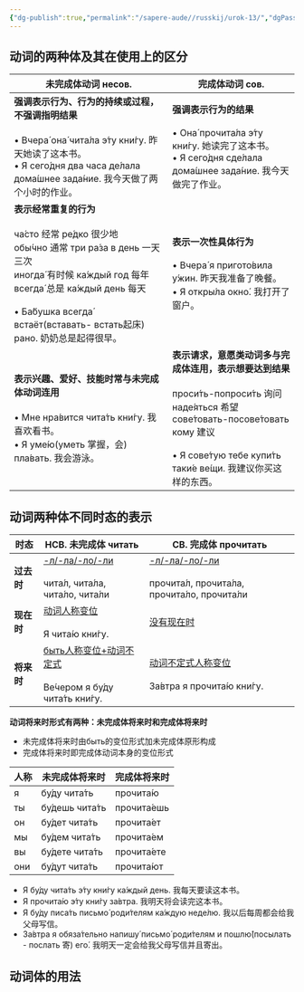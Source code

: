 ```yaml
---
{"dg-publish":true,"permalink":"/sapere-aude//russkij/urok-13/","dgPassFrontmatter":true}
---
```


## 动词的两种体及其在使用上的区分

| 未完成体动词 несов.                                                                                                                                                                                                                    | 完成体动词 сов.                                                                                                                                                                    |
| -------------------------------------------------------------------------------------------------------------------------------------------------------------------------------------------------------------------------------- | ----------------------------------------------------------------------------------------------------------------------------------------------------------------------------- |
| **强调表示行为、行为的持续或过程，不强调指明结果**<br><br>• Вчера́ она́ чита́ла э́ту кни́гу. 昨天她读了这本书。<br>• Я сего́дня два часа де́лала дома́шнее зада́ние. 我今天做了两个小时的作业。                                                                               | **强调表示行为的结果**<br><br>• Она́ прочита́ла э́ту кни́гу. 她读完了这本书。<br>• Я сего́дня сде́лала дома́шнее зада́ние. 我今天做完了作业。                                                           |
| **表示经常重复的行为**<br><br>ча́сто 经常        ре́дко 很少地<br>обы́чно 通常     три ра́за в день 一天三次<br>иногда́ 有时候   ка́ждый год 每年<br>всегда́ 总是      ка́ждый день 每天<br><br>• Ба́бушка всегда́ встаёт(вставать- встать起床) рано. 奶奶总是起得很早。 | **表示一次性具体行为**<br><br>• Вчера́ я пригото́вила у́жин. 昨天我准备了晚餐。<br>• Я откры́ла окно́. 我打开了窗户。                                                                                  |
| **表示兴趣、爱好、技能时常与未完成体动词连用**<br><br>• Мне нра́вится чита́ть кни́гу. 我喜欢看书。<br>• Я уме́ю(уметь 掌握，会) пла́вать. 我会游泳。                                                                                                                 | **表示请求，意愿类动词多与完成体连用，表示想要达到结果**<br><br>проси́ть-попроси́ть 询问<br>наде́яться 希望<br>сове́товать-посове́товать кому 建议<br><br>• Я сове́тую тебе купи́ть таки́е ве́щи. 我建议你买这样的东西。 |
## 动词两种体不同时态的表示
| 时态      | НСВ. 未完成体 читать                                               | СВ. 完成体 прочитать                                                          |
| ------- | -------------------------------------------------------------- | -------------------------------------------------------------------------- |
| **过去时** | <u>-л/-ла/-ло/-ли</u><br><br>чита́л, чита́ла, чита́ло, чита́ли | <u>-л/-ла/-ло/-ли</u><br><br>прочита́л, прочита́ла, прочита́ло, прочита́ли |
| **现在时** | <u>动词人称变位</u><br><br>Я чита́ю кни́гу.                          | <u>没有现在时</u>                                                               |
| **将来时** | <u>быть人称变位+动词不定式</u><br><br>Ве́чером я бу́ду чита́ть кни́гу.  | <u>动词不定式人称变位</u><br><br>За́втра я прочита́ю кни́гу.                               |
**动词将来时形式有两种：未完成体将来时和完成体将来时**
- 未完成体将来时由быть的变位形式加未完成体原形构成
- 完成体将来时即完成体动词本身的变位形式

| 人称  | 未完成体将来时         | 完成体将来时      |
| --- | --------------- | ----------- |
| я   | бу́ду чита́ть   | прочита́ю   |
| ты  | бу́дешь чита́ть | прочита́ешь |
| он  | бу́дет чита́ть  | прочита́ет  |
| мы  | бу́дем чита́ть  | прочита́ем  |
| вы  | бу́дете чита́ть | прочита́ете |
| они | бу́дут чита́ть  | прочита́ют  |
- Я бу́ду чита́ть э́ту кни́гу ка́ждый день.  我每天要读这本书。
- Я прочита́ю э́ту кни́гу за́втра.  我明天将会读完这本书。
- Я бу́ду писа́ть письмо́ роди́телям ка́ждую неде́лю.  我以后每周都会给我父母写信。
- За́втра я обяза́тельно напишу́ письмо́ роди́телям и пошлю́(посылать - послать 寄) его́.  我明天一定会给我父母写信并且寄出。   


## 动词体的用法